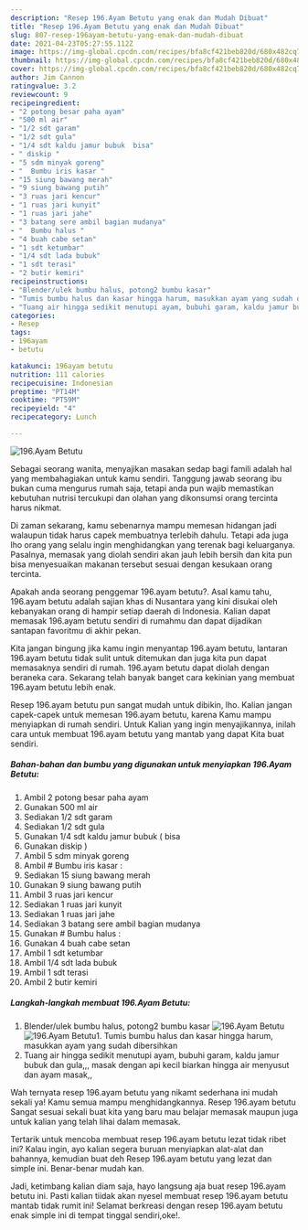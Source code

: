 ```yaml
---
description: "Resep 196.Ayam Betutu yang enak dan Mudah Dibuat"
title: "Resep 196.Ayam Betutu yang enak dan Mudah Dibuat"
slug: 807-resep-196ayam-betutu-yang-enak-dan-mudah-dibuat
date: 2021-04-23T05:27:55.112Z
image: https://img-global.cpcdn.com/recipes/bfa8cf421beb820d/680x482cq70/196ayam-betutu-foto-resep-utama.jpg
thumbnail: https://img-global.cpcdn.com/recipes/bfa8cf421beb820d/680x482cq70/196ayam-betutu-foto-resep-utama.jpg
cover: https://img-global.cpcdn.com/recipes/bfa8cf421beb820d/680x482cq70/196ayam-betutu-foto-resep-utama.jpg
author: Jim Cannon
ratingvalue: 3.2
reviewcount: 9
recipeingredient:
- "2 potong besar paha ayam"
- "500 ml air"
- "1/2 sdt garam"
- "1/2 sdt gula"
- "1/4 sdt kaldu jamur bubuk  bisa"
- " diskip "
- "5 sdm minyak goreng"
- "  Bumbu iris kasar "
- "15 siung bawang merah"
- "9 siung bawang putih"
- "3 ruas jari kencur"
- "1 ruas jari kunyit"
- "1 ruas jari jahe"
- "3 batang sere ambil bagian mudanya"
- "  Bumbu halus "
- "4 buah cabe setan"
- "1 sdt ketumbar"
- "1/4 sdt lada bubuk"
- "1 sdt terasi"
- "2 butir kemiri"
recipeinstructions:
- "Blender/ulek bumbu halus, potong2 bumbu kasar"
- "Tumis bumbu halus dan kasar hingga harum, masukkan ayam yang sudah dibersihkan"
- "Tuang air hingga sedikit menutupi ayam, bubuhi garam, kaldu jamur bubuk dan gula,,, masak dengan api kecil biarkan hingga air menyusut dan ayam masak,,"
categories:
- Resep
tags:
- 196ayam
- betutu

katakunci: 196ayam betutu 
nutrition: 111 calories
recipecuisine: Indonesian
preptime: "PT14M"
cooktime: "PT59M"
recipeyield: "4"
recipecategory: Lunch

---
```



![196.Ayam Betutu](https://img-global.cpcdn.com/recipes/bfa8cf421beb820d/680x482cq70/196ayam-betutu-foto-resep-utama.jpg)

Sebagai seorang wanita, menyajikan masakan sedap bagi famili adalah hal yang membahagiakan untuk kamu sendiri. Tanggung jawab seorang ibu bukan cuma mengurus rumah saja, tetapi anda pun wajib memastikan kebutuhan nutrisi tercukupi dan olahan yang dikonsumsi orang tercinta harus nikmat.

Di zaman  sekarang, kamu sebenarnya mampu memesan hidangan jadi walaupun tidak harus capek membuatnya terlebih dahulu. Tetapi ada juga lho orang yang selalu ingin menghidangkan yang terenak bagi keluarganya. Pasalnya, memasak yang diolah sendiri akan jauh lebih bersih dan kita pun bisa menyesuaikan makanan tersebut sesuai dengan kesukaan orang tercinta. 



Apakah anda seorang penggemar 196.ayam betutu?. Asal kamu tahu, 196.ayam betutu adalah sajian khas di Nusantara yang kini disukai oleh kebanyakan orang di hampir setiap daerah di Indonesia. Kalian dapat memasak 196.ayam betutu sendiri di rumahmu dan dapat dijadikan santapan favoritmu di akhir pekan.

Kita jangan bingung jika kamu ingin menyantap 196.ayam betutu, lantaran 196.ayam betutu tidak sulit untuk ditemukan dan juga kita pun dapat memasaknya sendiri di rumah. 196.ayam betutu dapat diolah dengan beraneka cara. Sekarang telah banyak banget cara kekinian yang membuat 196.ayam betutu lebih enak.

Resep 196.ayam betutu pun sangat mudah untuk dibikin, lho. Kalian jangan capek-capek untuk memesan 196.ayam betutu, karena Kamu mampu menyiapkan di rumah sendiri. Untuk Kalian yang ingin menyajikannya, inilah cara untuk membuat 196.ayam betutu yang mantab yang dapat Kita buat sendiri.

<!--inarticleads1-->

##### Bahan-bahan dan bumbu yang digunakan untuk menyiapkan 196.Ayam Betutu:

1. Ambil 2 potong besar paha ayam
1. Gunakan 500 ml air
1. Sediakan 1/2 sdt garam
1. Sediakan 1/2 sdt gula
1. Gunakan 1/4 sdt kaldu jamur bubuk ( bisa
1. Gunakan  diskip )
1. Ambil 5 sdm minyak goreng
1. Ambil  # Bumbu iris kasar :
1. Sediakan 15 siung bawang merah
1. Gunakan 9 siung bawang putih
1. Ambil 3 ruas jari kencur
1. Sediakan 1 ruas jari kunyit
1. Sediakan 1 ruas jari jahe
1. Sediakan 3 batang sere ambil bagian mudanya
1. Gunakan  # Bumbu halus :
1. Gunakan 4 buah cabe setan
1. Ambil 1 sdt ketumbar
1. Ambil 1/4 sdt lada bubuk
1. Ambil 1 sdt terasi
1. Ambil 2 butir kemiri




<!--inarticleads2-->

##### Langkah-langkah membuat 196.Ayam Betutu:

1. Blender/ulek bumbu halus, potong2 bumbu kasar
<img src="https://img-global.cpcdn.com/steps/cfe6fb0164be1a42/160x128cq70/196ayam-betutu-langkah-memasak-1-foto.jpg" alt="196.Ayam Betutu"><img src="https://img-global.cpcdn.com/steps/64299e295efabbb9/160x128cq70/196ayam-betutu-langkah-memasak-1-foto.jpg" alt="196.Ayam Betutu">1. Tumis bumbu halus dan kasar hingga harum, masukkan ayam yang sudah dibersihkan
1. Tuang air hingga sedikit menutupi ayam, bubuhi garam, kaldu jamur bubuk dan gula,,, masak dengan api kecil biarkan hingga air menyusut dan ayam masak,,




Wah ternyata resep 196.ayam betutu yang nikamt sederhana ini mudah sekali ya! Kamu semua mampu menghidangkannya. Resep 196.ayam betutu Sangat sesuai sekali buat kita yang baru mau belajar memasak maupun juga untuk kalian yang telah lihai dalam memasak.

Tertarik untuk mencoba membuat resep 196.ayam betutu lezat tidak ribet ini? Kalau ingin, ayo kalian segera buruan menyiapkan alat-alat dan bahannya, kemudian buat deh Resep 196.ayam betutu yang lezat dan simple ini. Benar-benar mudah kan. 

Jadi, ketimbang kalian diam saja, hayo langsung aja buat resep 196.ayam betutu ini. Pasti kalian tiidak akan nyesel membuat resep 196.ayam betutu mantab tidak rumit ini! Selamat berkreasi dengan resep 196.ayam betutu enak simple ini di tempat tinggal sendiri,oke!.

